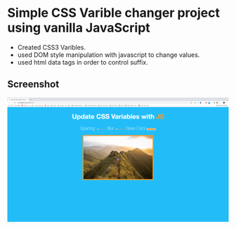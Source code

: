 # Simple CSS Varible changer project using vanilla JavaScript

* Created CSS3 Varibles.
* used DOM style manipulation with javascript to change values.
* used html data tags in order to control suffix. 


## Screenshot

![](./assets/cssVaribles-js.png "cssVaribles")